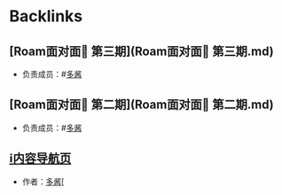 
# Backlinks
## [Roam面对面🍜 第三期](Roam面对面🍜 第三期.md)
- 负责成员：#[多酱](多酱.md)

## [Roam面对面🍜 第二期](Roam面对面🍜 第二期.md)
- 负责成员：#[多酱](多酱.md)

## [ℹ︎内容导航页](ℹ︎内容导航页.md)
- 作者：[多酱](多酱.md)[

